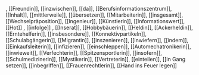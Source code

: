 , [[Freundin]], [[inzwischen]], [[da]], [[Berufsinformationszentrum]], [[Inhalt]], [[mittlerweile]], [[übersetzen]], [[Mitarbeiterin]], [[insgesamt]], [[Wechselpräposition]], [[Ingenieur]], [[Künstlerin]], [[Informationswert]], [[Hot]]
, [[infolge]]
, [[Inserat]], [[Hobbybäuerin]], [[Heldin]], [[Ackerheldin]], [[Erntehelferin]], [[insbesondere]], [[Konnektivpartikeln]], [[Schulabgängerin]], [[Migrantin]], [[inszenieren]], [[inwiefern]], [[indem]], [[Einkaufsleiterin]], [[infizieren]], [[einschleppen]], [[Automechatronikerin]], [[inwieweit]], [[Verfechterin]], [[Spitzensportlerin]], [[insofern]], [[Schulmedizinerin]], [[Mystikerin]], [[Vertreterin]], [[einteilen]], [[in Gang setzen]], [[inbegriffen]], [[Frauenrechtlerin]], [[Hand ins Feuer legen]]